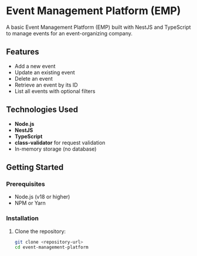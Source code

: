 # Event Management Platform (EMP)

A basic Event Management Platform (EMP) built with NestJS and TypeScript to manage events for an event-organizing company.

## Features
- Add a new event
- Update an existing event
- Delete an event
- Retrieve an event by its ID
- List all events with optional filters

## Technologies Used
- **Node.js**
- **NestJS**
- **TypeScript**
- **class-validator** for request validation
- In-memory storage (no database)

## Getting Started

### Prerequisites
- Node.js (v18 or higher)
- NPM or Yarn

### Installation
1. Clone the repository:
   ```bash
   git clone <repository-url>
   cd event-management-platform
